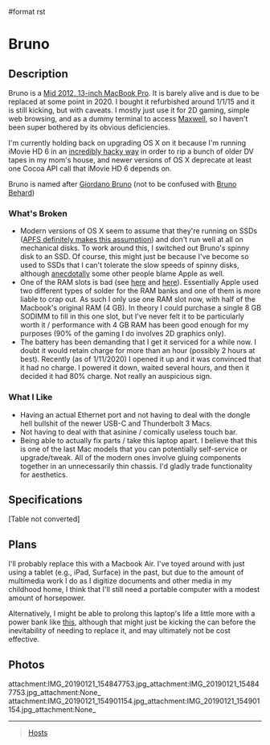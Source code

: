 \#format rst

Bruno
=====

Description
-----------

Bruno is a [Mid 2012, 13-inch MacBook Pro](https://apple-history.com/mbp_13_mid_12). It is barely alive and is due to be replaced at some point in 2020. I bought it refurbished around 1/1/15 and it is still kicking, but with caveats. I mostly just use it for 2D gaming, simple web browsing, and as a dummy terminal to access [Maxwell](../Maxwell), so I haven't been super bothered by its obvious deficiencies.

I'm currently holding back on upgrading OS X on it because I'm running iMovie HD 6 in an [incredibly hacky way](http://blog.iharder.net/2015/01/23/run-imovie-hd-and-maybe-other-older-applications-in-yosemite/) in order to rip a bunch of older DV tapes in my mom's house, and newer versions of OS X deprecate at least one Cocoa API call that iMovie HD 6 depends on.

Bruno is named after [Giordano Bruno](https://en.wikipedia.org/wiki/Giordano_Bruno) (not to be confused with [Bruno Behard](https://en.wikipedia.org/wiki/Br%C3%BCno_Gehard))

### What's Broken

-   Modern versions of OS X seem to assume that they're running on SSDs ([APFS definitely makes this assumption](https://blog.macsales.com/43043-using-apfs-on-hdds-and-why-you-might-not-want-to/)) and don't run well at all on mechanical disks. To work around this, I switched out Bruno's spinny disk to an SSD. Of course, this might just be because I've become so used to SSDs that I can't tolerate the slow speeds of spinny disks, although [anecdotally](https://arstechnica.com/civis/viewtopic.php?p=32860197&sid=b7559584bdb86396f9a4dcf1500d1901#p32860197) some other people blame Apple as well.
-   One of the RAM slots is bad (see [here](https://www.youtube.com/watch?v=xpagfXraSn4) and [here](https://www.reddit.com/r/computertechs/comments/4gu93k/starting_to_see_mid2012_13_macbook_pro_bottom_ram/)). Essentially Apple used two different types of solder for the RAM banks and one of them is more liable to crap out. As such I only use one RAM slot now, with half of the Macbook's original RAM (4 GB). In theory I could purchase a single 8 GB SODIMM to fill in this one slot, but I've never felt it to be particularly worth it / performance with 4 GB RAM has been good enough for my purposes (90% of the gaming I do involves 2D graphics only).
-   The battery has been demanding that I get it serviced for a while now. I doubt it would retain charge for more than an hour (possibly 2 hours at best). Recently (as of 1/11/2020) I opened it up and it was convinced that it had no charge. I powered it down, waited several hours, and then it decided it had 80% charge. Not really an auspicious sign.

### What I Like

-   Having an actual Ethernet port and not having to deal with the dongle hell bullshit of the newer USB-C and Thunderbolt 3 Macs.
-   Not having to deal with that asinine / comically useless touch bar.
-   Being able to actually fix parts / take this laptop apart. I believe that this is one of the last Mac models that you can potentially self-service or upgrade/tweak. All of the modern ones involve gluing components together in an unnecessarily thin chassis. I'd gladly trade functionality for aesthetics.

Specifications
--------------

[Table not converted]

Plans
-----

I'll probably replace this with a Macbook Air. I've toyed around with just using a tablet (e.g., iPad, Surface) in the past, but due to the amount of multimedia work I do as I digitize documents and other media in my childhood home, I think that I'll still need a portable computer with a modest amount of horsepower.

Alternatively, I might be able to prolong this laptop's life a little more with a power bank like [this](https://smile.amazon.com/dp/B017QUHB44/ref=psdc_11041841_t1_B00IIZOYFG), although that might just be kicking the can before the inevitability of needing to replace it, and may ultimately not be cost effective.

Photos
------

attachment:IMG\_20190121\_154847753.jpg\_attachment:IMG\_20190121\_154847753.jpg\_attachment:None\_ attachment:IMG\_20190121\_154901154.jpg\_attachment:IMG\_20190121\_154901154.jpg\_attachment:None\_

* * * * *

> [Hosts](../Hosts)
